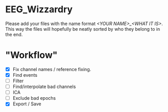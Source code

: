 # EEG_Wizzardry

Please add your files with the name format *\<YOUR NAME\>_\<WHAT IT IS\>*. This way the files will hopefully be neatly sorted by who they belong to in the end.


# "Workflow"

- [X] Fix channel names / reference fixing.
- [X] Find events
- [ ] Filter
- [ ] Find/interpolate bad channels
- [ ] ICA
- [ ] Exclude bad epochs
- [X] Export / Save